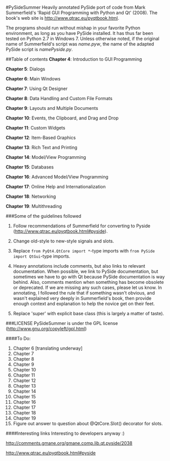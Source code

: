 #PySideSummer
Heavily annotated PySide port of code from Mark Summerfield's 'Rapid GUI Programming with Python and Qt' (2008). The book's web site is http://www.qtrac.eu/pyqtbook.html. 

The programs should run without mishap in your favorite Python environment, as long as you have PySide installed. It has thus far been tested on Python 2.7 in Windows 7. Unless otherwise noted, if the original name of Summerfield's script was _name.pyw_, the name of the adapted PySide script is _namePyside.py_.  
  

##Table of contents
**Chapter 4**: Introduction to GUI Programming

**Chapter 5**: Dialogs

**Chapter 6**: Main Windows

**Chapter 7**: Using Qt Designer

**Chapter 8**: Data Handling and Custom File Formats

**Chapter 9**: Layouts and Multiple Documents

**Chapter 10**: Events, the Clipboard, and Drag and Drop

**Chapter 11**: Custom Widgets

**Chapter 12**: Item-Based Graphics

**Chapter 13**: Rich Text and Printing

**Chapter 14**: Model/View Programming

**Chapter 15**: Databases

**Chapter 16**: Advanced Model/View Programming

**Chapter 17**: Online Help and Internationalization

**Chapter 18**: Networking

**Chapter 19**: Multithreading

###Some of the guidelines followed
1. Follow recommendations of Summerfield for converting to Pyside (http://www.qtrac.eu/pyqtbook.html#pyside).

2. Change old-style to new-style signals and slots.

3. Replace `from PyQt4.QtCore import *`-type imports with `from PySide import QtGui`-type imports.

4. Heavy annotations include comments, but also links to relevant documentation. When possible, we link to PySide documentation, but sometimes we have to go with Qt because PySide documentation is way behind. Also, comments mention when something has become obsolete or deprecated. If we are missing any such cases, please let us know. In annotating, I followed the rule that if something wasn't obvious, and wasn't explained very deeply in Summerfield's book, then provide enough context and explanation to help the novice get on their feet.

5. Replace 'super' with explicit base class (this is largely a matter of taste). 


###LICENSE
PySideSummer is under the GPL license (http://www.gnu.org/copyleft/gpl.html)


####To Do:
1. Chapter 6 [translating underway]
3. Chapter 7
4. Chapter 8
5. Chapter 9
6. Chapter 10
7. Chapter 11
8. Chapter 12
9. Chapter 13
10. Chapter 14
11. Chapter 15
12. Chapter 16
13. Chapter 17
14. Chapter 18
15. Chapter 19
16. Figure out answer to question about @QtCore.Slot() decorator for slots.

####Interesting links
Interesting to developers anyway :)

http://comments.gmane.org/gmane.comp.lib.qt.pyside/2038

http://www.qtrac.eu/pyqtbook.html#pyside
